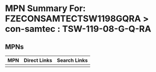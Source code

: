 



# MPN Summary For: FZECONSAMTECTSW1198GQRA > con-samtec : TSW-119-08-G-Q-RA

## MPNs
  

|MPN|Direct Links|Search Links|
| :--- | :--- | :--- |
||||
